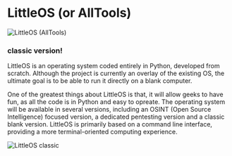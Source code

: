 <p align="center">

 # LittleOS (or AllTools)

![LittleOS (AllTools)](https://github.com/dainci/LittleOS/assets/91798430/726e9b3a-812a-432e-91c2-7ab3c184569b)
  
</p>




### classic version!


LittleOS is an operating system coded entirely in Python, developed from scratch. Although the project is currently an overlay of the existing OS, the ultimate goal is to be able to run it directly on a blank computer.

One of the greatest things about LittleOS is that, it will allow geeks to have fun, as all the code is in Python and easy to opreate. The operating system will be available in several versions, including an OSINT (Open Source Intelligence) focused version, a dedicated pentesting version and a classic blank version. LittleOS is primarily based on a command line interface, providing a more terminal-oriented computing experience.

![LittleOS classic](https://github.com/dainci/LittleOS/assets/91798430/7326afa3-3720-46bf-bfab-5b6fb1807a23)


